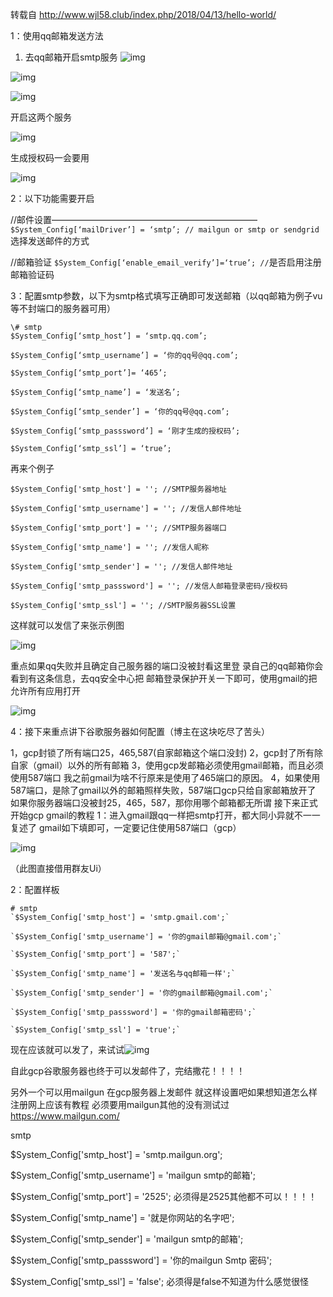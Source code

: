 转载自 http://www.wjl58.club/index.php/2018/04/13/hello-world/

1：使用qq邮箱发送方法

1. 去qq邮箱开启smtp服务
![img](http://www.wjl58.club/wp-content/uploads/2018/04/9_LV1N3XAPWH0@E6J.png)

![img](http://www.wjl58.club/wp-content/uploads/2018/04/DPY56ND2KQJRUSYT.png)

![img](http://www.wjl58.club/wp-content/uploads/2018/04/VVYTKB3RZF9SYO@W_IC0B.png)

开启这两个服务

![img](http://www.wjl58.club/wp-content/uploads/2018/04/@1KRTLNUW9G4YTXJT7.png)

生成授权码一会要用

![img](http://www.wjl58.club/wp-content/uploads/2018/04/8IY0WRNYDAP_IM0G.png)

2：以下功能需要开启

//邮件设置———————————————————————–
`$System_Config[‘mailDriver’] = ‘smtp’; // mailgun or smtp or sendgrid` 选择发送邮件的方式

//邮箱验证
`$System_Config[‘enable_email_verify’]=‘true’; //`是否启用注册邮箱验证码

3：配置smtp参数，以下为smtp格式填写正确即可发送邮箱（以qq邮箱为例子vu等不封端口的服务器可用）
```
\# smtp
$System_Config[‘smtp_host’] = ‘smtp.qq.com’;

$System_Config[‘smtp_username’] = ‘你的qq号@qq.com’;

$System_Config[‘smtp_port’]= ‘465’;

$System_Config[‘smtp_name’] = ‘发送名’;

$System_Config[‘smtp_sender’] = ‘你的qq号@qq.com’;

$System_Config[‘smtp_passsword’] = ‘刚才生成的授权码’;

$System_Config[‘smtp_ssl’] = ‘true’;
```
再来个例子
```
$System_Config['smtp_host'] = ''; //SMTP服务器地址

$System_Config['smtp_username'] = ''; //发信人邮件地址

$System_Config['smtp_port'] = ''; //SMTP服务器端口

$System_Config['smtp_name'] = ''; //发信人昵称

$System_Config['smtp_sender'] = ''; //发信人邮件地址

$System_Config['smtp_passsword'] = ''; //发信人邮箱登录密码/授权码

$System_Config['smtp_ssl'] = ''; //SMTP服务器SSL设置
```
这样就可以发信了来张示例图

![img](http://www.wjl58.club/wp-content/uploads/2018/04/7IT018O_BLJ3LR26E33.png)


重点如果qq失败并且确定自己服务器的端口没被封看这里登
录自己的qq邮箱你会看到有这条信息，去qq安全中心把
邮箱登录保护开关一下即可，使用gmail的把允许所有应用打开

![img](http://www.wjl58.club/wp-content/uploads/2018/04/O060Z1AHP925W2N-169x300.png)


4：接下来重点讲下谷歌服务器如何配置（博主在这块吃尽了苦头）

1，gcp封锁了所有端口25，465,587(自家邮箱这个端口没封)
2，gcp封了所有除自家（gmail）以外的所有邮箱
3，使用gcp发邮箱必须使用gmail邮箱，而且必须使用587端口
   我之前gmail为啥不行原来是使用了465端口的原因。
4，如果使用587端口，是除了gmail以外的邮箱照样失败，587端口gcp只给自家邮箱放开了
如果你服务器端口没被封25，465，587，那你用哪个邮箱都无所谓
接下来正式开始gcp gmail的教程
1：进入gmail跟qq一样把smtp打开，都大同小异就不一一复述了
gmail如下填即可，一定要记住使用587端口（gcp）

![img](http://www.wjl58.club/wp-content/uploads/2018/04/FZS8FMV8IVU3MTE36AFO-300x203.png)

（此图直接借用群友Ui）


2：配置样板
```
# smtp
`$System_Config['smtp_host'] = 'smtp.gmail.com';`

`$System_Config['smtp_username'] = '你的gmail邮箱@gmail.com';`

`$System_Config['smtp_port'] = '587';`

`$System_Config['smtp_name'] = '发送名与qq邮箱一样';`

`$System_Config['smtp_sender'] = '你的gmail邮箱@gmail.com';`

`$System_Config['smtp_passsword'] = '你的gmail邮箱密码';`

`$System_Config['smtp_ssl'] = 'true';`
```
现在应该就可以发了，来试试![img](http://www.wjl58.club/wp-content/uploads/2018/04/ZPN1F4J9HT1R_CL-169x300.png)

自此gcp谷歌服务器也终于可以发邮件了，完结撒花！！！！


另外一个可以用mailgun 在gcp服务器上发邮件
就这样设置吧如果想知道怎么样注册网上应该有教程 必须要用mailgun其他的没有测试过 https://www.mailgun.com/

smtp

$System_Config['smtp_host'] = 'smtp.mailgun.org';

$System_Config['smtp_username'] = 'mailgun smtp的邮箱';

$System_Config['smtp_port'] = '2525'; 必须得是2525其他都不可以！！！！

$System_Config['smtp_name'] = '就是你网站的名字吧';

$System_Config['smtp_sender'] = 'mailgun smtp的邮箱';

$System_Config['smtp_passsword'] = '你的mailgun Smtp 密码';

$System_Config['smtp_ssl'] = 'false'; 必须得是false不知道为什么感觉很怪